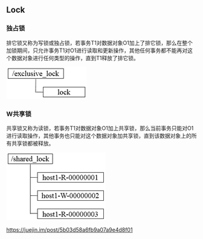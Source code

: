 ## Lock

### 独占锁

排它锁又称为写锁或独占锁，若事务T1对数据对象O1加上了排它锁，那么在整个加锁期间，只允许事务T1对O1进行读取和更新操作，其他任何事务都不能再对这个数据对象进行任何类型的操作，直到T1释放了排它锁。

![](assets/distribution-lock_images/bd127004.png)


### W共享锁

共享锁又称为读锁，若事务T1对数据对象O1加上共享锁，那么当前事务只能对O1进行读取操作，其他事务也只能对这个数据对象加共享锁，直到该数据对象上的所有共享锁都被释放。

![](assets/distribution-lock_images/b64c9604.png)




https://juejin.im/post/5b03d58a6fb9a07a9e4d8f01